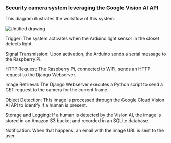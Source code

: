 ### Security camera system leveraging the Google Vision AI API

This diagram illustrates the workflow of this system.

![Untitled drawing](https://github.com/andyelu/ai-closet-security-cam/assets/126619706/f845beed-502b-49c9-a1c4-b7d2b5224e16)

Trigger: The system activates when the Arduino light sensor in the closet detects light.

Signal Transmission: Upon activation, the Arduino sends a serial message to the Raspberry Pi.

HTTP Request: The Raspberry Pi, connected to WiFi, sends an HTTP request to the Django Webserver.

Image Retrieval: The Django Webserver executes a Python script to send a GET request to the camera for the current frame.

Object Detection: This image is processed through the Google Cloud Vision AI API to identify if a human is present.

Storage and Logging: If a human is detected by the Vision AI, the image is stored in an Amazon S3 bucket and recorded in an SQLite database.

Notification: When that happens, an email with the image URL is sent to the user.
